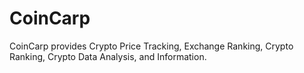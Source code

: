# CoinCarp
CoinCarp provides Crypto Price Tracking, Exchange Ranking, Crypto Ranking, Crypto Data Analysis, and Information.
